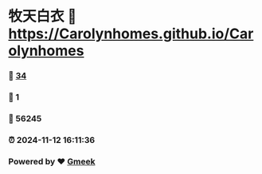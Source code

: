 # 牧天白衣 :link: https://Carolynhomes.github.io/Carolynhomes 
### :page_facing_up: [34](https://Carolynhomes.github.io/Carolynhomes/tag.html) 
### :speech_balloon: 1 
### :hibiscus: 56245 
### :alarm_clock: 2024-11-12 16:11:36 
### Powered by :heart: [Gmeek](https://github.com/Meekdai/Gmeek)
